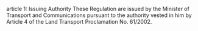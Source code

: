 article 1: Issuing Authority
These Regulation are issued by the Minister of Transport and Communications pursuant to the authority vested in him by Article 4 of the Land Transport Proclamation No. 61&#x2F;2002.
<ul>
</ul>